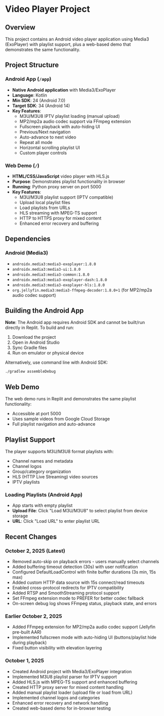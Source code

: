 # Video Player Project

## Overview
This project contains an Android video player application using Media3 (ExoPlayer) with playlist support, plus a web-based demo that demonstrates the same functionality.

## Project Structure

### Android App (`/app`)
- **Native Android application** with Media3/ExoPlayer
- **Language**: Kotlin
- **Min SDK**: 24 (Android 7.0)
- **Target SDK**: 34 (Android 14)
- **Key Features**:
  - M3U/M3U8 IPTV playlist loading (manual upload)
  - MP2/mp2a audio codec support via FFmpeg extension
  - Fullscreen playback with auto-hiding UI
  - Previous/Next navigation
  - Auto-advance to next video
  - Repeat all mode
  - Horizontal scrolling playlist UI
  - Custom player controls

### Web Demo (`/`)
- **HTML/CSS/JavaScript** video player with HLS.js
- **Purpose**: Demonstrates playlist functionality in browser
- **Running**: Python proxy server on port 5000
- **Key Features**:
  - M3U/M3U8 playlist support (IPTV compatible)
  - Upload local playlist files
  - Load playlists from URLs
  - HLS streaming with MPEG-TS support
  - HTTP to HTTPS proxy for mixed content
  - Enhanced error recovery and buffering

## Dependencies

### Android (Media3)
- `androidx.media3:media3-exoplayer:1.8.0`
- `androidx.media3:media3-ui:1.8.0`
- `androidx.media3:media3-common:1.8.0`
- `androidx.media3:media3-exoplayer-dash:1.8.0`
- `androidx.media3:media3-exoplayer-hls:1.8.0`
- `org.jellyfin.media3:media3-ffmpeg-decoder:1.8.0+1` (for MP2/mp2a audio codec support)

## Building the Android App

**Note**: The Android app requires Android SDK and cannot be built/run directly in Replit. To build and run:

1. Download the project
2. Open in Android Studio
3. Sync Gradle files
4. Run on emulator or physical device

Alternatively, use command line with Android SDK:
```bash
./gradlew assembleDebug
```

## Web Demo

The web demo runs in Replit and demonstrates the same playlist functionality:
- Accessible at port 5000
- Uses sample videos from Google Cloud Storage
- Full playlist navigation and auto-advance

## Playlist Support

The player supports M3U/M3U8 format playlists with:
- Channel names and metadata
- Channel logos
- Group/category organization
- HLS (HTTP Live Streaming) video sources
- IPTV playlists

### Loading Playlists (Android App)
- App starts with empty playlist
- **Upload File**: Click "Load M3U/M3U8" to select playlist from device storage
- **URL**: Click "Load URL" to enter playlist URL

## Recent Changes

### October 2, 2025 (Latest)
- Removed auto-skip on playback errors - users manually select channels
- Added buffering timeout detection (30s) with user notification
- Configured DefaultLoadControl with finite buffer durations (3s min, 15s max)
- Added custom HTTP data source with 15s connect/read timeouts
- Enabled cross-protocol redirects for IPTV compatibility
- Added RTSP and SmoothStreaming protocol support
- Set FFmpeg extension mode to PREFER for better codec fallback
- On-screen debug log shows FFmpeg status, playback state, and errors

### Earlier October 2, 2025
- Added FFmpeg extension for MP2/mp2a audio codec support (Jellyfin pre-built AAR)
- Implemented fullscreen mode with auto-hiding UI (buttons/playlist hide during playback)
- Fixed button visibility with elevation layering

### October 1, 2025
- Created Android project with Media3/ExoPlayer integration
- Implemented M3U8 playlist parser for IPTV support
- Added HLS.js with MPEG-TS support and enhanced buffering
- Created HTTP proxy server for mixed content handling
- Added manual playlist loader (upload file or load from URL)
- Implemented channel logos and categories
- Enhanced error recovery and network handling
- Created web-based demo for in-browser testing
